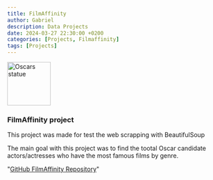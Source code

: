```yaml
---
title: FilmAffinity
author: Gabriel
description: Data Projects
date: 2024-03-27 22:30:00 +0200
categories: [Projects, Filmaffinity]
tags: [Projects]
---
```


<a href="https://github.com/GabrielFersPin/FilmAfinnity-Project.git" target="_blank">
    <img align="center" src="https://images.pexels.com/photos/12282183/pexels-photo-12282183.jpeg?auto=compress&cs=tinysrgb&w=1260&h=750&dpr=2" alt="Oscars statue" height="100" />
</a>

### FilmAffinity project

This project was made for test the web scrapping with BeautifulSoup

The main goal with this project was to find the tootal Oscar candidate actors/actresses who have the most famous films by genre.

"[GitHub FilmAffinity Repository](https://github.com/GabrielFersPin/FilmAfinnity-Project.git)"